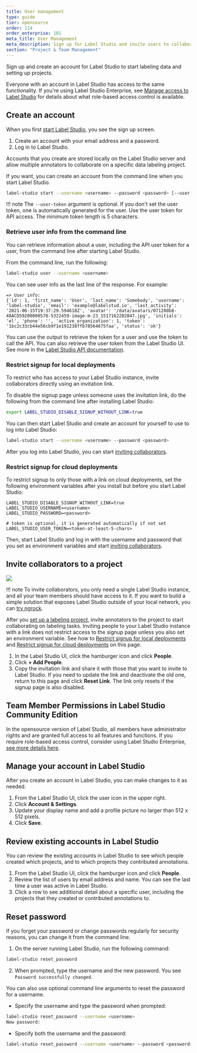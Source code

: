 ```yaml
---
title: User management
type: guide
tier: opensource
order: 114
order_enterprise: 101
meta_title: User Management
meta_description: Sign up for Label Studio and invite users to collaborate on your data labeling, machine learning, and data science projects.
section: "Project & Team Management"
---
```


Sign up and create an account for Label Studio to start labeling data and setting up projects.

Everyone with an account in Label Studio has access to the same functionality. If you're using Label Studio Enterprise, see [Manage access to Label Studio](https://docs.heartex.com/guide/manage_users.html) for details about what role-based access control is available.

## Create an account

When you first [start Label Studio](start.html), you see the sign up screen.

1. Create an account with your email address and a password.
2. Log in to Label Studio.

Accounts that you create are stored locally on the Label Studio server and allow multiple annotators to collaborate on a specific data labeling project.

If you want, you can create an account from the command line when you start Label Studio.

```bash
label-studio start --username <username> --password <password> [--user-token <token-at-least-5-chars>]
```

!!! note
    The `--user-token` argument is optional. If you don't set the user token, one is automatically generated for the user. Use the user token for API access. The minimum token length is 5 characters.

### Retrieve user info from the command line

You can retrieve information about a user, including the API user token for a user, from the command line after starting Label Studio.

From the command line, run the following:

```bash
label-studio user --username <username>
```

You can see user info as the last line of the response. For example:

```
=> User info:
{'id': 1, 'first_name': 'User', 'last_name': 'Somebody', 'username': 'label-studio', 'email': 'example@labelstud.io', 'last_activity': '2021-06-15T19:37:29.594618Z', 'avatar': '/data/avatars/071280b8-48ACD59200000578-5322459-image-m-23_1517162202847.jpg', 'initials': 'el', 'phone': '', 'active_organization': 1, 'token': '1bc2c33cb44e56cb9f1e191238ffb78564675faa', 'status': 'ok'}
```

You can use the output to retrieve the token for a user and use the token to call the API. You can also retrieve the user token from the Label Studio UI. See more in the [Label Studio API documentation](api.html).

### Restrict signup for local deployments

To restrict who has access to your Label Studio instance, invite collaborators directly using an invitation link.

To disable the signup page unless someone uses the invitation link, do the following from the command line after installing Label Studio:

```bash
export LABEL_STUDIO_DISABLE_SIGNUP_WITHOUT_LINK=true
```

You can then start Label Studio and create an account for yourself to use to log into Label Studio:

```bash
label-studio start --username <username> --password <password>
```

After you log into Label Studio, you can start [inviting collaborators](#Invite-collaborators-to-a-project).

### Restrict signup for cloud deployments

To restrict signup to only those with a link on cloud deployments, set the following environment variables after you install but before you start Label Studio:

```
LABEL_STUDIO_DISABLE_SIGNUP_WITHOUT_LINK=true
LABEL_STUDIO_USERNAME=<username>
LABEL_STUDIO_PASSWORD=<password>

# token is optional, it is generated automatically if not set
LABEL_STUDIO_USER_TOKEN=<token-at-least-5-chars>
```

Then, start Label Studio and log in with the username and password that you set as environment variables and start [inviting collaborators](#Invite-collaborators-to-a-project).

## Invite collaborators to a project

<img src="/images/invite-collaborators-ls-single-server.png" class="gif-border"/>

!!! note
To invite collaborators, you only need a single Label Studio instance, and all your team members should have access to it. If you want to build a simple solution that exposes Label Studio outside of your local network, you can [try ngrock](https://labelstud.io/guide/start.html#Expose-a-local-Label-Studio-instance-outside-using-ngrok).

After you [set up a labeling project](setup.html), invite annotators to the project to start collaborating on labeling tasks. Inviting people to your Label Studio instance with a link does not restrict access to the signup page unless you also set an environment variable. See how to [Restrict signup for local deployments](#Restrict-signup-for-local-deployments) and [Restrict signup for cloud deployments](#Restrict-signup-for-cloud-deployments) on this page.

1. In the Label Studio UI, click the hamburger icon and click **People**.
2. Click **+ Add People**.
3. Copy the invitation link and share it with those that you want to invite to Label Studio. If you need to update the link and deactivate the old one, return to this page and click **Reset Link**. The link only resets if the signup page is also disabled.

<div class="opensource-only">
    
## Team Member Permissions in Label Studio Community Edition
    
In the opensource version of Label Studio, all members have administrator rights and are granted full access to all features and functions. If you require role-based access control, consider using Label Studio Enterprise, [see more details here](https://docs.heartex.com/guide/manage_users.html#Roles-in-Label-Studio-Enterprise). 
    
</div>

## Manage your account in Label Studio

After you create an account in Label Studio, you can make changes to it as needed.

1. From the Label Studio UI, click the user icon in the upper right.
2. Click **Account & Settings**.
3. Update your display name and add a profile picture no larger than 512 x 512 pixels.
4. Click **Save**.

## Review existing accounts in Label Studio

You can review the existing accounts in Label Studio to see which people created which projects, and to which projects they contributed annotations.

1. From the Label Studio UI, click the hamburger icon and click **People**.
2. Review the list of users by email address and name. You can see the last time a user was active in Label Studio.
3. Click a row to see additional detail about a specific user, including the projects that they created or contributed annotations to.

## Reset password

If you forget your password or change passwords regularly for security reasons, you can change it from the command line.

1. On the server running Label Studio, run the following command:

```bash
label-studio reset_password
```

2. When prompted, type the username and the new password. You see `Password successfully changed`.

You can also use optional command line arguments to reset the password for a username.

- Specify the username and type the password when prompted:

```bash
label-studio reset_password --username <username>
New password:
```

- Specify both the username and the password:

```bash
label-studio reset_password --username <username> --password <password>
```
